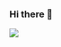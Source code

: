 ### Hi there 👋
![](https://i.pinimg.com/736x/1c/60/6a/1c606acfa9324dc9d6570fb667c34b92.jpg)
<!--
**AlexdM27/AlexdM27** is a ✨ _special_ ✨ repository because its `README.md` (this file) appears on your GitHub profile.

Here are some ideas to get you started:

- 🔭 I’m currently working on ...
- 🌱 I’m currently learning ...
- 👯 I’m looking to collaborate on ...
- 🤔 I’m looking for help with ...
- 💬 Ask me about ...
- 📫 How to reach me: ...
- 😄 Pronouns: ...
- ⚡ Fun fact: ...
-->
